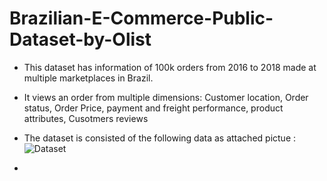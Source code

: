 # Brazilian-E-Commerce-Public-Dataset-by-Olist
  - This dataset has information of 100k orders from 2016 to 2018 made at multiple marketplaces in Brazil.
  -  It views an order from multiple dimensions: Customer location, Order status, Order Price, payment and freight performance, product attributes, Cusotmers reviews 
  -  The dataset is consisted of the following data as attached pictue :
     ![Dataset](https://user-images.githubusercontent.com/103827559/168734549-d4f3e5f6-eb85-430b-8d26-fd99b6363890.png)
     
  - 
